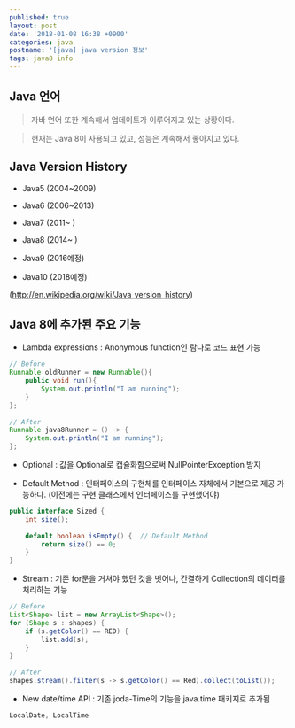 ```yaml
---
published: true
layout: post
date: '2018-01-08 16:38 +0900'
categories: java
postname: '[java] java version 정보'
tags: java8 info
---
```

## Java 언어

> 자바 언어 또한 계속해서 업데이트가 이루어지고 있는 상황이다.

> 현재는 Java 8이 사용되고 있고, 성능은 계속해서 좋아지고 있다.

## Java Version History

- Java5 (2004~2009)

- Java6 (2006~2013)

- Java7 (2011~ )

- Java8 (2014~ )

- Java9 (2016예정)

- Java10 (2018예정)

(http://en.wikipedia.org/wiki/Java_version_history)

## Java 8에 추가된 주요 기능

- Lambda expressions : Anonymous function인 람다로 코드 표현 가능

```java
// Before
Runnable oldRunner = new Runnable(){
	public void run(){
		System.out.println("I am running");
	}
};
 
// After
Runnable java8Runner = () -> {
	System.out.println("I am running");
};
```

- Optional : 값을 Optional<T>로 캡슐화함으로써 NullPointerException 방지
 
- Default Method : 인터페이스의 구현체를 인터페이스 자체에서 기본으로 제공 가능하다. (이전에는 구현 클래스에서 인터페이스를 구현했어야)

```java
public interface Sized {
	int size();
 
	default boolean isEmpty() {  // Default Method
		return size() == 0;
	}
}
```

- Stream : 기존 for문을 거쳐야 했던 것을 벗어나,  간결하게 Collection의 데이터를 처리하는 기능

```java
// Before 
List<Shape> list = new ArrayList<Shape>();
for (Shape s : shapes) {
	if (s.getColor() == RED) {
		list.add(s);
	}
}
 
// After
shapes.stream().filter(s -> s.getColor() == Red).collect(toList());
```

- New date/time API : 기존 joda-Time의 기능을 java.time 패키지로 추가됨

```java
LocalDate, LocalTime
```